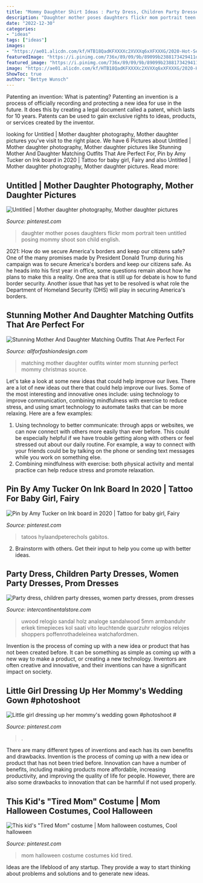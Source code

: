 ```yaml
---
title: "Mommy Daughter Shirt Ideas : Party Dress, Children Party Dresses, Women Party Dresses, Prom Dresses"
description: "Daughter mother poses daughters flickr mom portrait teen untitled posing mommy shoot son child english"
date: "2022-12-30"
categories:
- "ideas"
tags: ["ideas"]
images:
- "https://ae01.alicdn.com/kf/HTB18QadKFXXXXc2XVXXq6xXFXXXG/2020-Hot-Sell-Men-Dress-Watch-QUartz-UWOOD-Mens-Wooden-Watch-Wood-Wrist-Watches-men-Natural.jpg_640x640.jpg"
featuredImage: "https://i.pinimg.com/736x/89/09/9b/89099b2388173429411dd8df98263284.jpg"
featured_image: "https://i.pinimg.com/736x/89/09/9b/89099b2388173429411dd8df98263284.jpg"
image: "https://ae01.alicdn.com/kf/HTB18QadKFXXXXc2XVXXq6xXFXXXG/2020-Hot-Sell-Men-Dress-Watch-QUartz-UWOOD-Mens-Wooden-Watch-Wood-Wrist-Watches-men-Natural.jpg_640x640.jpg"
ShowToc: true
author: "Bettye Wunsch"
---
```



Patenting an invention: What is patenting?
Patenting an invention is a process of officially recording and protecting a new idea for use in the future. It does this by creating a legal document called a patent, which lasts for 10 years. Patents can be used to gain exclusive rights to ideas, products, or services created by the inventor.

	

		
looking for Untitled | Mother daughter photography, Mother daughter pictures you've visit to the right place. We have 6 Pictures about Untitled | Mother daughter photography, Mother daughter pictures like Stunning Mother And Daughter Matching Outfits That Are Perfect For, Pin by Amy Tucker on Ink board in 2020 | Tattoo for baby girl, Fairy and also Untitled | Mother daughter photography, Mother daughter pictures. Read more:
		
    
## Untitled | Mother Daughter Photography, Mother Daughter Pictures

<img loading=lazy src="https://i.pinimg.com/736x/c8/71/ec/c871ecff2c0d915821dd8403d6ed356e--mother-daughter-photography-mother-daughter-poses.jpg" onerror="this.onerror=null;this.src='https://tse2.mm.bing.net/th?id=OIP.jx5KWW1T6ccT4XoDBuLsqwHaLG&amp;pid=15.1';" alt="Untitled | Mother daughter photography, Mother daughter pictures">

_Source: pinterest.com_

>daughter mother poses daughters flickr mom portrait teen untitled posing mommy shoot son child english. 

	

2021: How do we secure America's borders and keep our citizens safe?
One of the many promises made by President Donald Trump during his campaign was to secure America's borders and keep our citizens safe. As he heads into his first year in office, some questions remain about how he plans to make this a reality. One area that is still up for debate is how to fund border security. Another issue that has yet to be resolved is what role the Department of Homeland Security (DHS) will play in securing America's borders.

    
## Stunning Mother And Daughter Matching Outfits That Are Perfect For

<img loading=lazy src="https://allforfashiondesign.com/wp-content/uploads/2017/12/mommy-and-me-christmas-dresses-mom-matching-dressesmom-600x901.jpg" onerror="this.onerror=null;this.src='https://tse3.mm.bing.net/th?id=OIP.fUMXkMVJ692eOcBFmfesTQHaLH&amp;pid=15.1';" alt="Stunning Mother And Daughter Matching Outfits That Are Perfect For">

_Source: allforfashiondesign.com_

>matching mother daughter outfits winter mom stunning perfect mommy christmas source. 

	

Let's take a look at some new ideas that could help improve our lives.
There are a lot of new ideas out there that could help improve our lives. Some of the most interesting and innovative ones include: using technology to improve communication, combining mindfulness with exercise to reduce stress, and using smart technology to automate tasks that can be more relaxing. Here are a few examples: 
1. Using technology to better communicate: through apps or websites, we can now connect with others more easily than ever before. This could be especially helpful if we have trouble getting along with others or feel stressed out about our daily routine. For example, a way to connect with your friends could be by talking on the phone or sending text messages while you work on something else. 
2. Combining mindfulness with exercise: both physical activity and mental practice can help reduce stress and promote relaxation.

    
## Pin By Amy Tucker On Ink Board In 2020 | Tattoo For Baby Girl, Fairy

<img loading=lazy src="https://i.pinimg.com/736x/89/09/9b/89099b2388173429411dd8df98263284.jpg" onerror="this.onerror=null;this.src='https://tse4.mm.bing.net/th?id=OIP.7FecZd4hWjdwr9HdqzhIiQAAAA&amp;pid=15.1';" alt="Pin by Amy Tucker on Ink board in 2020 | Tattoo for baby girl, Fairy">

_Source: pinterest.com_

>tatoos hylaandpeterechols gabitos. 

	

2. Brainstorm with others. Get their input to help you come up with better ideas.

    
## Party Dress, Children Party Dresses, Women Party Dresses, Prom Dresses

<img loading=lazy src="https://ae01.alicdn.com/kf/HTB18QadKFXXXXc2XVXXq6xXFXXXG/2020-Hot-Sell-Men-Dress-Watch-QUartz-UWOOD-Mens-Wooden-Watch-Wood-Wrist-Watches-men-Natural.jpg_640x640.jpg" onerror="this.onerror=null;this.src='https://tse1.mm.bing.net/th?id=OIP.NLeIUAMVtRseuErD24K_lQAAAA&amp;pid=15.1';" alt="Party dress, children party dresses, women party dresses, prom dresses">

_Source: intercontinentalstore.com_

>uwood relogio sandal holz analoge sandalwood 5mm armbanduhr erkek timepieces kol saati vito leuchtende quarzuhr relogios relojes shoppers poffenrothadeleinea watchafordmen. 

	

Invention is the process of coming up with a new idea or product that has not been created before. It can be something as simple as coming up with a new way to make a product, or creating a new technology. Inventors are often creative and innovative, and their inventions can have a significant impact on society.

    
## Little Girl Dressing Up Her Mommy&#039;s Wedding Gown #photoshoot #

<img loading=lazy src="https://i.pinimg.com/736x/3f/83/7c/3f837cf0175d0adc1e004dcbd9a6d095--dressing-up-little-girls.jpg" onerror="this.onerror=null;this.src='https://tse4.mm.bing.net/th?id=OIP.aIf-litOEaFFl4w6BYC-FwHaKt&amp;pid=15.1';" alt="Little girl dressing up her mommy&#039;s wedding gown #photoshoot #">

_Source: pinterest.com_

>. 

	

There are many different types of inventions and each has its own benefits and drawbacks.
Invention is the process of coming up with a new idea or product that has not been tried before. Innovation can have a number of benefits, including making products more affordable, increasing productivity, and improving the quality of life for people. However, there are also some drawbacks to innovation that can be harmful if not used properly.

    
## This Kid&#039;s &quot;Tired Mom&quot; Costume | Mom Halloween Costumes, Cool Halloween

<img loading=lazy src="https://i.pinimg.com/736x/f0/9b/8a/f09b8a9680c3c44750d547fb1b05e409.jpg" onerror="this.onerror=null;this.src='https://tse2.mm.bing.net/th?id=OIP.-WOi84w_YzQBPQMwdcU6IgHaMc&amp;pid=15.1';" alt="This kid&#039;s &quot;Tired Mom&quot; costume | Mom halloween costumes, Cool halloween">

_Source: pinterest.com_

>mom halloween costume costumes kid tired. 

	

Ideas are the lifeblood of any startup. They provide a way to start thinking about problems and solutions and to generate new ideas.

